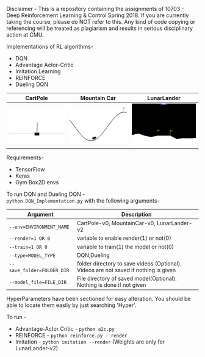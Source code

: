 Disclaimer - This is a repository containing the assignments of 10703 - Deep Reinforcement Learning & Control Spring 2018. If you are currently taking the course, please do NOT refer to this. Any kind of code copying or referencing will be treated as plagiarism and results in serious disciplinary action at CMU.

Implementations of RL algorithms-
- DQN
- Advantage Actor-Critic
- Imitation Learning
- REINFORCE
- Dueling DQN

| CartPole                        | Mountain Car                          | LunarLander                             | 
| ------------------------------- | ------------------------------------- | --------------------------------------- | 
| ![CartPole](/docs/CartPole.gif) | ![MountainCar](/docs/MountainCar.gif) | ![LunarLander](/docs/LunarLander-2.gif) |


Requirements-
 - TensorFlow
 - Keras
 - Gym Box2D envs

To run DQN and Dueling DQN - <br />
`python DQN_Implementation.py` with the following arguments- <br />

Argument | Description
--- | --- 
`--env=ENVIRONMENT_NAME`| CartPole-v0, MountainCar-v0, LunarLander-v2 
`--render=1 OR 0` | variable to enable render(1) or not(0)
`--train=1 OR 0` |  variable to train(1) the model or not(0) 
`--type=MODEL_TYPE` | DQN,Dueling
`--save_folder=FOLDER_DIR`| folder directory to save videos (Optional). Videos are not saved if nothing is given
`--model_file=FILE_DIR` | File directory of saved model(Optional). Nothing is done if not given    

HyperParameters have been sectioned for easy alteration. You should be able to locate them easily by just searching 'Hyper'.

To run - 
 - Advantage-Actor Critic - `python a2c.py` 
 - REINFORCE - `python reinforce.py --render`
 - Imitation - `python imitation --render`  (Weights are only for LunarLander-v2)